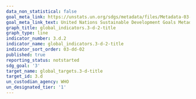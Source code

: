 ```yaml
---
data_non_statistical: false
goal_meta_link: https://unstats.un.org/sdgs/metadata/files/Metadata-03-0D-01.pdf
goal_meta_link_text: United Nations Sustainable Development Goals Metadata (pdf 865kB)
graph_title: global_indicators.3-d-2-title
graph_type: line
indicator_number: 3.d.2
indicator_name: global_indicators.3-d-2-title
indicator_sort_order: 03-dd-02
published: true
reporting_status: notstarted
sdg_goal: '3'
target_name: global_targets.3-d-title
target_id: 3.d
un_custodian_agency: WHO
un_designated_tier: '1'
---
```

